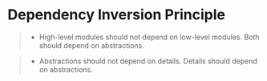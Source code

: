 # Dependency Inversion Principle

> - High-level modules should not depend on low-level modules.
   Both should depend on abstractions.
   
>   - Abstractions should not depend on details. 
   Details should depend on abstractions.